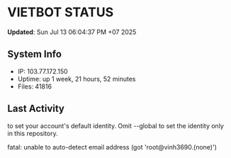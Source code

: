 # VIETBOT STATUS
**Updated**: Sun Jul 13 06:04:37 PM +07 2025

## System Info
- IP: 103.77.172.150
- Uptime: up 1 week, 21 hours, 52 minutes
- Files: 41816

## Last Activity

to set your account's default identity.
Omit --global to set the identity only in this repository.

fatal: unable to auto-detect email address (got 'root@vinh3690.(none)')
